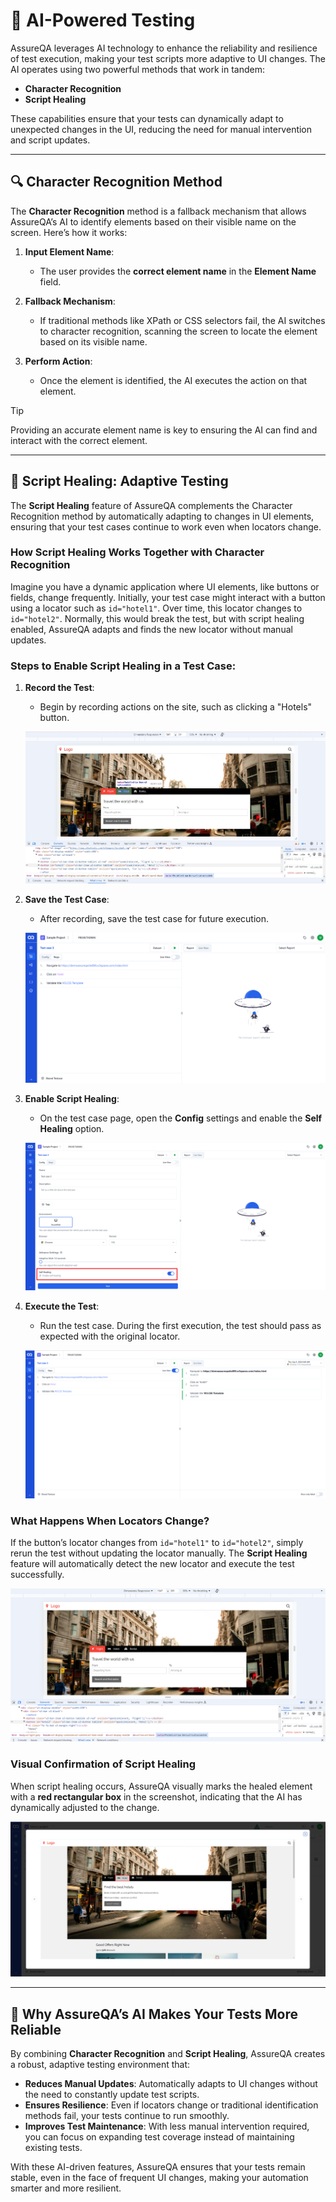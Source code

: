# 🤖 AI-Powered Testing

AssureQA leverages AI technology to enhance the reliability and resilience of test execution, making your test scripts more adaptive to UI changes. The AI operates using two powerful methods that work in tandem:

- **Character Recognition**
- **Script Healing**

These capabilities ensure that your tests can dynamically adapt to unexpected changes in the UI, reducing the need for manual intervention and script updates.

---

## 🔍 Character Recognition Method

The **Character Recognition** method is a fallback mechanism that allows AssureQA’s AI to identify elements based on their visible name on the screen. Here’s how it works:

1. **Input Element Name**: 
   - The user provides the **correct element name** in the **Element Name** field.

2. **Fallback Mechanism**: 
   - If traditional methods like XPath or CSS selectors fail, the AI switches to character recognition, scanning the screen to locate the element based on its visible name.

3. **Perform Action**: 
   - Once the element is identified, the AI executes the action on that element.

> [!TIP]
> Providing an accurate element name is key to ensuring the AI can find and interact with the correct element.

---

## 🔄 Script Healing: Adaptive Testing

The **Script Healing** feature of AssureQA complements the Character Recognition method by automatically adapting to changes in UI elements, ensuring that your test cases continue to work even when locators change.

### How Script Healing Works Together with Character Recognition

Imagine you have a dynamic application where UI elements, like buttons or fields, change frequently. Initially, your test case might interact with a button using a locator such as `id="hotel1"`. Over time, this locator changes to `id="hotel2"`. Normally, this would break the test, but with script healing enabled, AssureQA adapts and finds the new locator without manual updates.

### Steps to Enable Script Healing in a Test Case:

1. **Record the Test**:
   - Begin by recording actions on the site, such as clicking a "Hotels" button.

   ![Self Healing](images/scr2.jpg)

2. **Save the Test Case**:
   - After recording, save the test case for future execution.

   ![Self Healing](images/scr3.png)

3. **Enable Script Healing**:
   - On the test case page, open the **Config** settings and enable the **Self Healing** option.

   ![Self Healing](images/scr4.png)

4. **Execute the Test**:
   - Run the test case. During the first execution, the test should pass as expected with the original locator.

   ![Self Healing](images/scr5.png)

### What Happens When Locators Change?

If the button’s locator changes from `id="hotel1"` to `id="hotel2"`, simply rerun the test without updating the locator manually. The **Script Healing** feature will automatically detect the new locator and execute the test successfully.

   ![Self Healing](images/scr6.png)

### Visual Confirmation of Script Healing

When script healing occurs, AssureQA visually marks the healed element with a **red rectangular box** in the screenshot, indicating that the AI has dynamically adjusted to the change.

   ![Self Healing](images/scr8.png)

---

## 🎯 Why AssureQA’s AI Makes Your Tests More Reliable

By combining **Character Recognition** and **Script Healing**, AssureQA creates a robust, adaptive testing environment that:

- **Reduces Manual Updates**: Automatically adapts to UI changes without the need to constantly update test scripts.
- **Ensures Resilience**: Even if locators change or traditional identification methods fail, your tests continue to run smoothly.
- **Improves Test Maintenance**: With less manual intervention required, you can focus on expanding test coverage instead of maintaining existing tests.

With these AI-driven features, AssureQA ensures that your tests remain stable, even in the face of frequent UI changes, making your automation smarter and more resilient.
